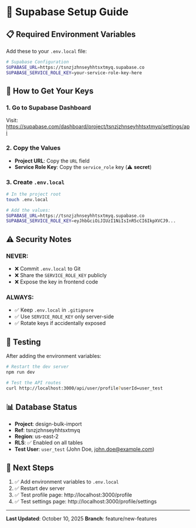 # 🔧 Supabase Setup Guide

## 📋 Required Environment Variables

Add these to your `.env.local` file:

```bash
# Supabase Configuration
SUPABASE_URL=https://tsnzjzhnseyhhtsxtmyq.supabase.co
SUPABASE_SERVICE_ROLE_KEY=your-service-role-key-here
```

## 🔑 How to Get Your Keys

### 1. Go to Supabase Dashboard
Visit: https://supabase.com/dashboard/project/tsnzjzhnseyhhtsxtmyq/settings/api

### 2. Copy the Values
- **Project URL**: Copy the `URL` field
- **Service Role Key**: Copy the `service_role` key (⚠️ **secret**)

### 3. Create `.env.local`
```bash
# In the project root
touch .env.local

# Add the values:
SUPABASE_URL=https://tsnzjzhnseyhhtsxtmyq.supabase.co
SUPABASE_SERVICE_ROLE_KEY=eyJhbGciOiJIUzI1NiIsInR5cCI6IkpXVCJ9...
```

## ⚠️ Security Notes

### **NEVER:**
- ❌ Commit `.env.local` to Git
- ❌ Share the `SERVICE_ROLE_KEY` publicly
- ❌ Expose the key in frontend code

### **ALWAYS:**
- ✅ Keep `.env.local` in `.gitignore`
- ✅ Use `SERVICE_ROLE_KEY` only server-side
- ✅ Rotate keys if accidentally exposed

## 🧪 Testing

After adding the environment variables:

```bash
# Restart the dev server
npm run dev

# Test the API routes
curl http://localhost:3000/api/user/profile?userId=user_test
```

## 📊 Database Status

- **Project**: design-bulk-import
- **Ref**: tsnzjzhnseyhhtsxtmyq
- **Region**: us-east-2
- **RLS**: ✅ Enabled on all tables
- **Test User**: `user_test` (John Doe, john.doe@example.com)

## 🔄 Next Steps

1. ✅ Add environment variables to `.env.local`
2. ✅ Restart dev server
3. ✅ Test profile page: http://localhost:3000/profile
4. ✅ Test settings page: http://localhost:3000/profile/settings

---

**Last Updated**: October 10, 2025
**Branch**: feature/new-features

